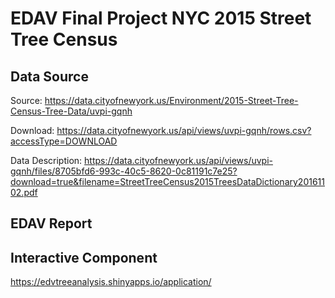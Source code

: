 # EDAV Final Project NYC 2015 Street Tree Census

## Data Source
Source: https://data.cityofnewyork.us/Environment/2015-Street-Tree-Census-Tree-Data/uvpi-gqnh

Download: https://data.cityofnewyork.us/api/views/uvpi-gqnh/rows.csv?accessType=DOWNLOAD

Data Description: https://data.cityofnewyork.us/api/views/uvpi-gqnh/files/8705bfd6-993c-40c5-8620-0c81191c7e25?download=true&filename=StreetTreeCensus2015TreesDataDictionary20161102.pdf

## EDAV Report


## Interactive Component
https://edvtreeanalysis.shinyapps.io/application/
